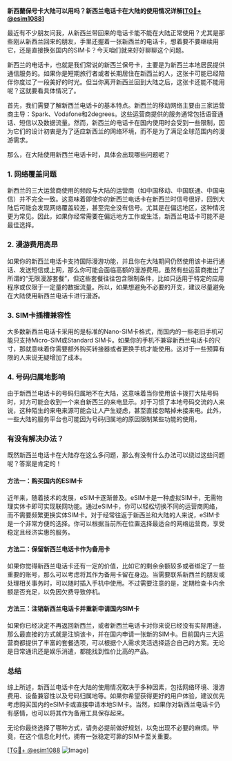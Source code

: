 **新西蘭保号卡大陆可以用吗？新西兰电话卡在大陆的使用情况详解[[TG💪+ @esim1088](https://t.me/s/esim1088)]**

最近有不少朋友问我，从新西兰带回来的电话卡能不能在大陆正常使用？尤其是那些刚从新西兰回来的朋友，手里还握着一张新西兰的电话卡，想着要不要继续用它，还是直接换张国内的SIM卡？今天咱们就来好好聊聊这个问题。

新西兰的电话卡，也就是我们常说的新西兰保号卡，主要是为新西兰本地居民提供通信服务的。如果你是短期旅行者或者长期居住在新西兰的人，这张卡可能已经陪伴你度过了一段美好的时光。但当你离开新西兰回到大陆之后，这张卡还能不能用呢？这就要看具体情况了。

首先，我们需要了解新西兰电话卡的基本特点。新西兰的移动网络主要由三家运营商主导：Spark、Vodafone和2degrees。这些运营商提供的服务通常包括语音通话、短信以及数据流量。然而，新西兰的电话卡在国内使用时会受到一些限制，因为它们的设计初衷是为了适应新西兰的网络环境，而不是为了满足全球范围内的漫游需求。

那么，在大陆使用新西兰电话卡时，具体会出现哪些问题呢？

### 1. **网络覆盖问题**
新西兰的三大运营商使用的频段与大陆的运营商（如中国移动、中国联通、中国电信）并不完全一致。这意味着即使你的新西兰电话卡在新西兰时信号很好，回到大陆后可能会发现网络覆盖较差，甚至完全没有信号。尤其是在偏远地区，这种情况更为常见。因此，如果你经常需要在偏远地方工作或生活，新西兰电话卡可能不是最佳选择。

### 2. **漫游费用高昂**
如果你的新西兰电话卡支持国际漫游功能，并且你在大陆期间仍然使用该卡进行通话、发送短信或上网，那么你可能会面临高额的漫游费用。虽然有些运营商推出了所谓的“无限漫游套餐”，但这些套餐往往包含限制条件，比如只适用于特定的应用程序或仅限于一定量的数据流量。所以，如果想避免不必要的开支，建议尽量避免在大陆使用新西兰电话卡进行漫游。

### 3. **SIM卡插槽兼容性**
大多数新西兰电话卡采用的是标准的Nano-SIM卡格式，而国内的一些老旧手机可能只支持Micro-SIM或Standard SIM卡。如果你的手机不兼容新西兰电话卡的尺寸，那就意味着你需要额外购买转接器或者更换手机才能使用。这对于一些预算有限的人来说无疑增加了成本。

### 4. **号码归属地影响**
由于新西兰电话卡的号码归属地不在大陆，这意味着当你使用该卡拨打大陆号码时，对方可能会收到一个来自新西兰的来电显示。对于习惯了本地号码交流的人来说，这种陌生的来电来源可能会让人产生疑虑，甚至直接忽略掉未接来电。此外，一些大陆的服务平台也可能因为号码归属地的原因限制某些功能的使用。

### 有没有解决办法？
既然新西兰电话卡在大陆存在这么多问题，那么有没有什么办法可以绕过这些问题呢？答案是肯定的！

#### 方法一：购买国内的ESIM卡
近年来，随着技术的发展，eSIM卡逐渐普及。eSIM卡是一种虚拟SIM卡，无需物理实体卡即可实现联网功能。通过eSIM卡，你可以轻松切换不同的运营商网络，而不需要频繁更换实体SIM卡。对于经常往返于新西兰和大陆的人来说，eSIM卡是一个非常方便的选择。你可以根据当前所在位置选择最适合的网络运营商，享受稳定且经济实惠的服务。

#### 方法二：保留新西兰电话卡作为备用卡
如果你觉得新西兰电话卡还有一定的价值，比如它的剩余余额较多或者绑定了一些重要的账号，那么可以考虑将其作为备用卡留在身边。当需要联系新西兰的朋友或处理相关事务时，可以随时插入手机中使用。不过需要注意的是，定期检查卡内余额是否充足，以免因欠费导致停机。

#### 方法三：注销新西兰电话卡并重新申请国内SIM卡
如果你已经决定不再返回新西兰，或者新西兰电话卡对你来说已经没有实际用途，那么最直接的方式就是注销该卡，并在国内申请一张新的SIM卡。目前国内三大运营商都提供了丰富的套餐选项，可以根据个人需求灵活选择适合自己的方案。无论是日常通讯还是娱乐消遣，都能找到性价比高的产品。

### 总结
综上所述，新西兰电话卡在大陆的使用情况取决于多种因素，包括网络环境、漫游费用、设备兼容性以及号码归属地等。如果你希望获得更好的用户体验，建议优先考虑购买国内的eSIM卡或直接申请本地SIM卡。当然，如果你对新西兰电话卡仍有感情，也可以将其作为备用工具保存起来。

无论你最终选择了哪种方式，请务必提前做好规划，以免出现不必要的麻烦。毕竟，在这个信息化时代，拥有一张稳定可靠的SIM卡至关重要。

[[TG💪+ @esim1088](https://t.me/s/esim1088) ![Image](https://i.postimg.cc/4NQfJmqS/Snipaste-2025-05-13-00-14-12.png)]